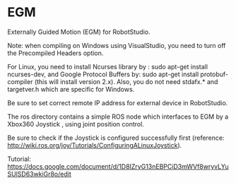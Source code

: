 # EGM
Externally Guided Motion (EGM) for RobotStudio.

Note: when compiling on Windows using VisualStudio, you need to turn off the Precompiled Headers option.

For Linux, you need to install Ncurses library by :
sudo apt-get install ncurses-dev,
and Google Protocol Buffers by:
sudo apt-get install protobuf-compiler (this will install version 2.x).
Also, you do not need stdafx.* and targetver.h which are specific for Windows.

Be sure to set correct remote IP address for external device in RobotStudio.

The ros directory contains a simple ROS node which interfaces to EGM by a Xbox360 Joystick , using 
joint position control.

Be sure to check if the Joystick is configured successfully first (reference: http://wiki.ros.org/joy/Tutorials/ConfiguringALinuxJoystick).

Tutorial:
https://docs.google.com/document/d/1D8IZryG13nEBPCiD3mWVf8wryvLYuSUlSD63wkiGr8o/edit
